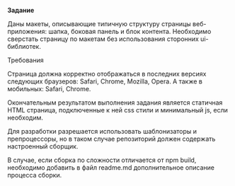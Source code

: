 **Задание**

Даны макеты, описывающие типичную структуру страницы веб-приложения: шапка, боковая панель и блок контента. Необходимо сверстать страницу по макетам без использования сторонних ui-библиотек.

Требования

Страница должна корректно отображаться в последних версиях следующих браузеров: Safari, Chrome, Mozilla, Opera. А также в мобильных: Safari, Chrome.

Окончательным результатом выполнения задания является статичная HTML страница, подключенные к ней css стили и минимальный js, если необходим.

Для разработки разрешается использовать шаблонизаторы и препроцессоры, но в таком случае репозиторий должен содержать настроенный сборщик.

В случае, если сборка по сложности отличается от npm build, необходимо добавить в файл readme.md дополнительное описание процесса сборки.
